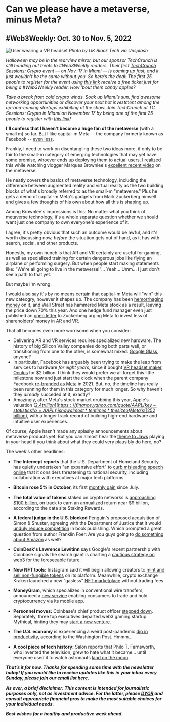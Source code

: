 # Can we please have a metaverse, minus Meta?
## #Web3Weekly: Oct. 30 to Nov. 5, 2022

![User wearing a VR headset](https://images.unsplash.com/photo-1653565685070-660c4cf6c68b?ixlib=rb-4.0.3&ixid=MnwxMjA3fDB8MHxwaG90by1wYWdlfHx8fGVufDB8fHx8&auto=format&fit=crop&w=1471&q=80)
*Photo by UK Black Tech via Unsplash*

*Halloween may be in the rearview mirror, but our sponsor TechCrunch is still handing out treats to #Web3Weekly readers. Their first [TechCrunch Sessions: Crypto](https://techcrunch.com/events/tc-sessions-crypto-2022/?promo=w3wmiami&display=true) event — on Nov. 17 in Miami — is coming up fast, and it just wouldn't be the same without you. So here’s the deal: The first 25 people to register for the event using [this link](https://techcrunch.com/events/tc-sessions-crypto-2022/?promo=w3wmiami&display=true) receive a free ticket just for being a #Web3Weekly reader. How 'bout them candy apples?*

*Take a break from cold crypto winds. Soak up Miami’s sun, find awesome networking opportunities or discover your next hot investment among the up-and-coming startups exhibiting at the show. Join TechCrunch at TC Sessions: Crypto in Miami on November 17 by being one of the first 25 people to register with [this link](https://techcrunch.com/events/tc-sessions-crypto-2022/?promo=w3wmiami&display=true)!*

**I'll confess that I haven't become a huge fan of the metaverse** (with a small m) so far. But I like capital-m Meta -- the company formerly known as Facebook -- [even less](https://peteramckay.medium.com/whatever-they-call-it-facebook-will-still-suck-b167e64d8ec).

Frankly, I need to work on disentangling these two ideas more, if only to be fair to the small-m category of emerging technologies that may yet have some promise, whoever ends up deploying them to actual users. I realized this while watching vlogger Marques Brownlee's [excellent recent video](https://www.youtube.com/watch?v=CqkhjL3WvWQ) on the metaverse.

He neatly covers the basics of metaverse technology, including the difference between augmented reality and virtual reality as the two building blocks of what's broadly referred to as the small-m "metaverse." Plus he gets a demo of capital-m Meta's gadgets from Mark Zuckerberg himself and gives a few thoughts of his own about how all this is shaping up.

Among Brownlee's impressions is this: No matter what you think of metaverse technology, it's a whole separate question whether we should want just one company to own everyone's experience of it.

I agree, it's pretty obvious that such an outcome would be awful, and it's worth discussing now, *before* the situation gets out of hand, as it has with search, social, and other products.

Honestly, my own hunch is that AR and VR certainly are useful for gaming, as well as specialized training for certain dangerous jobs like flying an airplane or performing surgery. But when people start making statements like: "We're all going to live in the metaverse!"... Yeah... Umm... I just don't see a path to that yet.

But maybe I'm wrong.

I would also say it's by no means certain that capital-m Meta will "win" this new cateogry, however it shapes up. The company has been [hemorrhaging money](https://decrypt.co/112952/metas-metaverse-division-reports-3-67-billion-quarterly-loss) on it, and Wall Street has hammered Meta stock as a result, leaving the price down 70% this year. <!-- Update sunday--> And one hedge fund manager even just published an [open letter](https://medium.com/@alt.cap/time-to-get-fit-an-open-letter-from-altimeter-to-mark-zuckerberg-and-the-meta-board-of-392d94e80a18) to Zuckerberg urging Meta to invest less of shareholders' money in AR and VR.

That all becomes even more worrisome when you consider:

- Delivering AR and VR services requires specialized new hardware. The history of big Silicon Valley companies doing both parts well, or transitioning from one to the other, is somewhat mixed. [Google Glass](https://www.slashgear.com/1057796/the-fascinating-true-story-behind-the-failure-of-google-glass/), anyone?
- In particular, Facebook has arguably been trying to make the leap from services to hardware *for eight years*, since it bought [VR headset maker Oculus](https://about.fb.com/news/2014/03/facebook-to-acquire-oculus/) for $2 billion. I think they would prefer we all forget this little milestone now and just start the clock when the parent company Facebook [re-branded as Meta](https://about.fb.com/news/2021/10/facebook-company-is-now-meta/) in 2021. But, no, the timeline has really been running for them in this category for much longer. So why haven't they *already* succeded at it, exactly?  
- Amazingly, after Meta's stock-market drubbing this year, Apple's valuation ([$2.4 trillion](https://finance.yahoo.com/quote/AAPL/key-statistics?p=AAPL)) is now almost *ten times* the size of Meta's ([$252 billion](https://finance.yahoo.com/quote/META/key-statistics?p=META)), with a longer track record of building high-end hardware and intuitive user experiences. <!-- Update on Sunday -->

Of course, Apple hasn't made any splashy announcements about metaverse products yet. But you can almost hear the [theme to Jaws](https://www.youtube.com/watch?v=BX3bN5YeiQs) playing in your head if you think about what they could very plausibly do here, no?

The week's other headlines:

- **The Intercept reports** that the U.S. Department of Homeland Security has quietly undertaken "an expansive effort" to [curb misleading speech online](https://theintercept.com/2022/10/31/social-media-disinformation-dhs/) that it considers threatening to national security, including collaboration with executives at major tech platforms.

- **Bitcoin rose 5% in October,** its first [monthly gain](https://finance.yahoo.com/quote/BTC-USD/history?period1=1664496000&period2=1667174400&interval=1d&filter=history&frequency=1d&includeAdjustedClose=true) since July. <!-- Need link -->

- **The total value of tokens** staked on crypto networks is [approaching $100 billion](https://twitter.com/StakingRewards/status/1587037920107675650), on track to earn an annualized return near $9 billion, according to the data site Staking Rewards.

- **A federal judge in the U.S. blocked** Penguin's proposed acquisition of Simon & Shuster, agreeing with the Department of Justice that it would [unduly reduce competition](https://twitter.com/WSJ/status/1587221989797892098) in book publishing. Which prompted a great question from author Franklin Foer: Are you guys going to [do something about Amazon](https://www.theatlantic.com/ideas/archive/2022/11/penguin-random-house-amazon-doj/671973/) as well?

- **CoinDesk's Lawrence Lewitinn** says Google's recent partnership with Coinbase signals the search giant is charting a [cautious strategy on web3](https://www.coindesk.com/layer2/2022/11/03/coinbase-deal-shows-google-is-committed-to-crypto-how-much-depends-on-whom-you-ask/) for the foreseeable future.

<!-- Possible, but needs an update as of Sunday. Situation evolving... GALA hack: https://www.coindesk.com/markets/2022/11/03/1b-crypto-hack-fears-spur-20-gala-plunge-but-firm-implies-it-attacked-itself-as-a-safeguard/ -->

- **New NFT tools:** Instagram said it will begin allowing creators to [mint and sell non-fungible tokens](https://www.coindesk.com/web3/2022/11/02/instagram-users-will-soon-be-able-to-mint-and-sell-nfts/) on its platform. Meanwhile, crypto exchange Kraken launched a new "gasless" [NFT marketplace](https://www.coindesk.com/web3/2022/11/03/crypto-exchange-kraken-opens-waitlist-for-gasless-nft-marketplace/) without trading fees.

- **MoneyGram,** which specializes in conventional wire transfers, announced a [new service](https://www.prnewswire.com/news-releases/moneygram-introduces-new-crypto-service-enabling-customers-to-buy-sell-and-hold-cryptocurrency-via-the-moneygram-app-301664682.html) enabling consumers to trade and hold cryptocurrency via its mobile app.

- **Personnel moves:** Coinbase's chief product officer [stepped down](https://www.theblock.co/post/182404/coinbase-cpo-departs-as-exchange-restructures-product-team). Separately, three top executives departed web3 gaming startup Mythical, hinting they may [start a new venture](https://www.coindesk.com/web3/2022/11/03/web3-gaming-developer-mythical-games-loses-3-top-executives/).

- **The U.S. economy** is experiencing a weird post-pandemic [dip in productivity](https://www.washingtonpost.com/business/2022/10/31/productivity-down-employers-worried-recession/), according to the Washington Post. Hmmm...

- **A cool piece of tech history:** Salon reports that Philo T. Farnsworth, who invented the television, grew to hate what it became... until everyone used it to watch astronauts [land on the moon](https://www.salon.com/2022/09/24/the-father-of-television-grew-to-hate-his-own-invention--until-one-miraculous-day/).

_**That’s it for now. Thanks for spending some time with the newsletter today! If you would like to receive updates like this in your inbox every Sunday, please join our email list [here](https://w3w.news).**_ <!-- Be sure to delete that last line for copy going out to existing email subscribers, of course. -->

_**As ever, a brief disclaimer: This content is intended for journalistic purposes only, not as investment advice. For the latter, please [DYOR](https://www.google.com/search?q=DYOR&sxsrf=ALiCzsbQdCxZ0zVRVuYN5L2c-89lO7I5cw%3A1663013827193&source=hp&ei=w5MfY5f5BrylptQPrba9uAo&iflsig=AJiK0e8AAAAAYx-h08-1Cfk2JUZBncAoNuCZfyyt_eDY&ved=0ahUKEwjX5q-jiZD6AhW8kokEHS1bD6cQ4dUDCAk&uact=5&oq=DYOR&gs_lcp=Cgdnd3Mtd2l6EAMyCAgAEIAEELEDMgsIABCABBCxAxCLAzIICAAQgAQQiwMyCAgAEIAEEIsDMggIABCABBCLAzIICAAQgAQQiwMyCggAEIAEEAoQiwMyBQgAEIAEMgUIABCABDIFCAAQgAQ6BAgjECc6CAguELEDEIMBOhEILhCABBCxAxCDARDHARDRAzoLCAAQgAQQsQMQgwE6CAgAELEDEIMBOgsILhCABBCxAxCDAToECAAQA1AAWLEEYJkGaABwAHgBgAHaAYgB2wOSAQUyLjEuMZgBAKABAbgBAQ&sclient=gws-wiz) and consult appropriate financial pros to make the most suitable choices for your individual needs.**_

_**Best wishes for a healthy and productive week ahead.**_  
